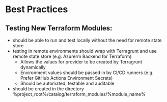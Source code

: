 # Best Practices

## Testing New Terraform Modules:
- should be able to run and test locally without the need for remote state store
- testing in remote environments should wrap with Terragrunt and use remote state store (e.g. Azurerm Backend for Terraform)
  - Allows the values for provider to be created by Terragrunt dynamically
  - Environment values should be passed in by CI/CD runners (e.g. Prefer GitHub Actions Environment Secrets)
  - Should be automated, testable and auditable
- should be created in the directory %project_root%/catalog/terraform_modules/%module_name%
